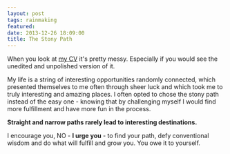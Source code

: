 ```yaml
---
layout: post
tags: rainmaking
featured: 
date: 2013-12-26 18:09:00
title: The Stony Path
---
```

When you look at [my CV](https://www.linkedin.com/in/pfinette) it's pretty messy. Especially if you would see the unedited and unpolished version of it.

My life is a string of interesting opportunities randomly connected, which presented themselves to me often through sheer luck and which took me to truly interesting and amazing places. I often opted to chose the stony path instead of the easy one - knowing that by challenging myself I would find more fulfillment and have more fun in the process.

**Straight and narrow paths rarely lead to interesting destinations.**

I encourage you, NO - **I urge you** - to find your path, defy conventional wisdom and do what will fulfill and grow you. You owe it to yourself.